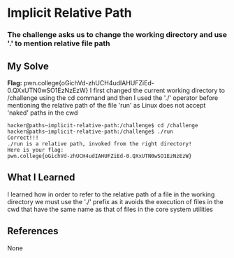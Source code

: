 # Implicit Relative Path
### The challenge asks us to change the working directory and use '.' to mention relative file path


## My Solve
**Flag:** pwn.college{oGichVd-zhUCH4udIAHUFZiEd-0.QXxUTN0wSO1EzNzEzW}
I first changed the current working directory to /challenge using the cd command
and then I used the './' operator before mentioning the relative path of the 
file 'run' as Linux does not accept 'naked' paths in the cwd


```
hacker@paths~implicit-relative-path:/challenge$ cd /challenge
hacker@paths~implicit-relative-path:/challenge$ ./run
Correct!!!
./run is a relative path, invoked from the right directory!
Here is your flag:
pwn.college{oGichVd-zhUCH4udIAHUFZiEd-0.QXxUTN0wSO1EzNzEzW}
```

## What I Learned
I learned how in order to refer to the relative path of a file in the working
directory we must use the './' prefix as it avoids the execution of files in 
the cwd that have the same name as that of files in the core system utilities

## References

None
